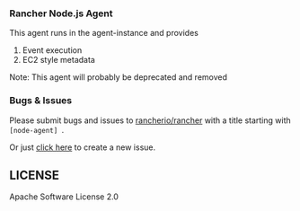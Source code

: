 ### Rancher Node.js Agent

This agent runs in the agent-instance and provides

1. Event execution
2. EC2 style metadata

Note: This agent will probably be deprecated and removed

### Bugs & Issues
Please submit bugs and issues to [rancherio/rancher](//github.com/rancherio/rancher/issues) with a title starting with `[node-agent] `.

Or just [click here](//github.com/rancherio/rancher/issues/new?title=%5Bnode-agent%5D%20) to create a new issue.

## LICENSE

Apache Software License 2.0
